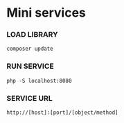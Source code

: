 # Mini services

### LOAD LIBRARY

    composer update

### RUN SERVICE

    php -S localhost:8080

### SERVICE URL

    http://[host]:[port]/[object/method]

